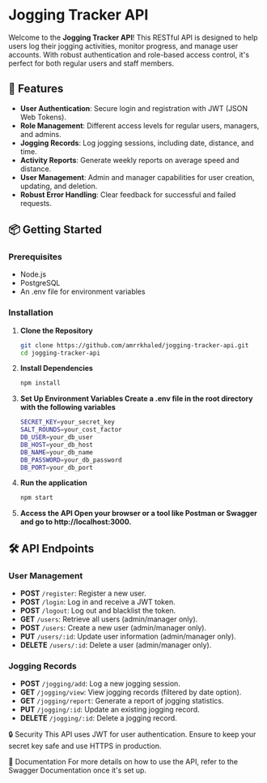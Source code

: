 # Jogging Tracker API

Welcome to the **Jogging Tracker API**! This RESTful API is designed to help users log their jogging activities, monitor progress, and manage user accounts. With robust authentication and role-based access control, it's perfect for both regular users and staff members.

## 🚀 Features

- **User Authentication**: Secure login and registration with JWT (JSON Web Tokens).
- **Role Management**: Different access levels for regular users, managers, and admins.
- **Jogging Records**: Log jogging sessions, including date, distance, and time.
- **Activity Reports**: Generate weekly reports on average speed and distance.
- **User Management**: Admin and manager capabilities for user creation, updating, and deletion.
- **Robust Error Handling**: Clear feedback for successful and failed requests.

## 📦 Getting Started

### Prerequisites

- Node.js 
- PostgreSQL 
- An .env file for environment variables

### Installation

1. **Clone the Repository**
   ```bash
   git clone https://github.com/amrrkhaled/jogging-tracker-api.git
   cd jogging-tracker-api
2. **Install Dependencies**
   ```bash
   npm install
3. **Set Up Environment Variables Create a .env file in the root directory with the following variables**

    ```bash
    SECRET_KEY=your_secret_key
    SALT_ROUNDS=your_cost_factor
    DB_USER=your_db_user
    DB_HOST=your_db_host
    DB_NAME=your_db_name
    DB_PASSWORD=your_db_password
    DB_PORT=your_db_port
4. **Run the application**
   ```bash
   npm start

5. **Access the API Open your browser or a tool like Postman or Swagger and go to http://localhost:3000.**

## 🛠 API Endpoints

### User Management
- **POST** `/register`: Register a new user.
- **POST** `/login`: Log in and receive a JWT token.
- **POST** `/logout`: Log out and blacklist the token.
- **GET** `/users`: Retrieve all users (admin/manager only).
- **POST** `/users`: Create a new user (admin/manager only).
- **PUT** `/users/:id`: Update user information (admin/manager only).
- **DELETE** `/users/:id`: Delete a user (admin/manager only).

### Jogging Records
- **POST** `/jogging/add`: Log a new jogging session.
- **GET** `/jogging/view`: View jogging records (filtered by date option).
- **GET** `/jogging/report`: Generate a report of jogging statistics.
- **PUT** `/jogging/:id`: Update an existing jogging record.
- **DELETE** `/jogging/:id`: Delete a jogging record.

🔒 Security
This API uses JWT for user authentication. Ensure to keep your secret key safe and use HTTPS in production.

📖 Documentation
For more details on how to use the API, refer to the Swagger Documentation once it's set up.



